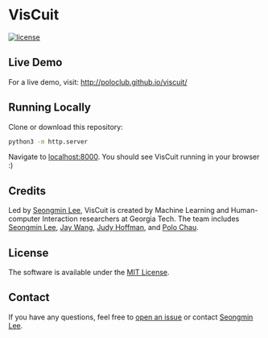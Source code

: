 # VisCuit

<!-- An interactive visualization system designed to help non-experts learn about Convolutional Neural Networks (CNNs) -->

<!-- [![build](https://github.com/poloclub/cnn-explainer/workflows/build/badge.svg)](https://github.com/poloclub/viscuit/actions) -->
[![license](https://img.shields.io/badge/license-MIT-blue)](https://github.com/poloclub/viscuit/blob/master/LICENSE)
<!-- [![arxiv badge](https://img.shields.io/badge/arXiv-2004.15004-red)](http://arxiv.org/abs/2004.15004)
[![DOI:10.1109/TVCG.2020.3030418](https://img.shields.io/badge/DOI-10.1109/TVCG.2020.3030418-blue)](https://doi.org/10.1109/TVCG.2020.3030418) -->

## Live Demo

For a live demo, visit: <http://poloclub.github.io/viscuit/>

## Running Locally

Clone or download this repository:

```bash
python3 -m http.server
```

Navigate to [localhost:8000](https://localhost:8000). You should see VisCuit running in your browser :)

## Credits

Led by <a href="https://ligi214.github.io/">Seongmin Lee</a>,
VisCuit is created by Machine Learning and Human-computer
Interaction researchers at Georgia Tech. The team includes
<a href="https://ligi214.github.io/">Seongmin Lee</a>,
<a href="https://zijie.wang">Jay Wang</a>,
<a href="https://faculty.cc.gatech.edu/~judy/">Judy Hoffman</a>,
and
<a href="https://faculty.cc.gatech.edu/~dchau/">Polo Chau</a>.

<!-- ## Citation

```bibTeX
@article{wangCNNExplainerLearning2020,
  title = {{{CNN Explainer}}: {{Learning Convolutional Neural Networks}} with {{Interactive Visualization}}},
  shorttitle = {{{CNN Explainer}}},
  author = {Wang, Zijie J. and Turko, Robert and Shaikh, Omar and Park, Haekyu and Das, Nilaksh and Hohman, Fred and Kahng, Minsuk and Chau, Duen Horng},
  journal={IEEE Transactions on Visualization and Computer Graphics (TVCG)},
  year={2020},
  publisher={IEEE}
}
``` -->

## License

The software is available under the [MIT License](https://github.com/poloclub/viscuit/blob/master/LICENSE).

## Contact

If you have any questions, feel free to [open an issue](https://github.com/poloclub/viscuit/issues/new/choose) or contact [Seongmin Lee](https://ligi214.github.io/).

